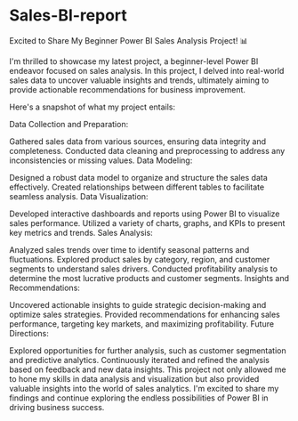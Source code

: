 # Sales-BI-report
Excited to Share My Beginner Power BI Sales Analysis Project! 📊

I'm thrilled to showcase my latest project, a beginner-level Power BI endeavor focused on sales analysis. In this project, I delved into real-world sales data to uncover valuable insights and trends, ultimately aiming to provide actionable recommendations for business improvement.

Here's a snapshot of what my project entails:

Data Collection and Preparation:

Gathered sales data from various sources, ensuring data integrity and completeness.
Conducted data cleaning and preprocessing to address any inconsistencies or missing values.
Data Modeling:

Designed a robust data model to organize and structure the sales data effectively.
Created relationships between different tables to facilitate seamless analysis.
Data Visualization:

Developed interactive dashboards and reports using Power BI to visualize sales performance.
Utilized a variety of charts, graphs, and KPIs to present key metrics and trends.
Sales Analysis:

Analyzed sales trends over time to identify seasonal patterns and fluctuations.
Explored product sales by category, region, and customer segments to understand sales drivers.
Conducted profitability analysis to determine the most lucrative products and customer segments.
Insights and Recommendations:

Uncovered actionable insights to guide strategic decision-making and optimize sales strategies.
Provided recommendations for enhancing sales performance, targeting key markets, and maximizing profitability.
Future Directions:

Explored opportunities for further analysis, such as customer segmentation and predictive analytics.
Continuously iterated and refined the analysis based on feedback and new data insights.
This project not only allowed me to hone my skills in data analysis and visualization but also provided valuable insights into the world of sales analytics. I'm excited to share my findings and continue exploring the endless possibilities of Power BI in driving business success.
